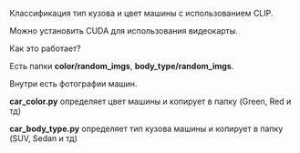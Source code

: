 
Классификация тип кузова и цвет машины с использованием CLIP.

Можно установить CUDA для использования видеокарты.


Как это работает?

Есть папки **color/random_imgs**, **body_type/random_imgs**. 

Внутри есть фотографии машин.

**car_color.py** определяет цвет машины и копирует в папку (Green, Red и тд) 

**car_body_type.py** определяет тип кузова машины и копирует в папку (SUV, Sedan и тд) 


